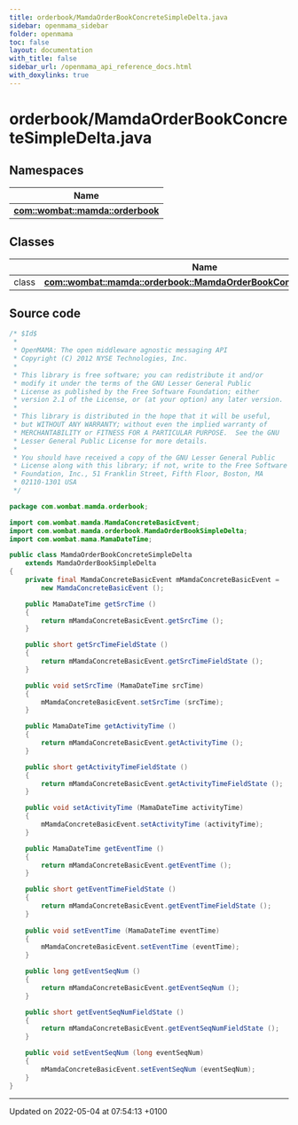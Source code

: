 ```yaml
---
title: orderbook/MamdaOrderBookConcreteSimpleDelta.java
sidebar: openmama_sidebar
folder: openmama
toc: false
layout: documentation
with_title: false
sidebar_url: /openmama_api_reference_docs.html
with_doxylinks: true
---
```


# orderbook/MamdaOrderBookConcreteSimpleDelta.java



## Namespaces

| Name           |
| -------------- |
| **[com::wombat::mamda::orderbook](namespacecom_1_1wombat_1_1mamda_1_1orderbook.html)**  |

## Classes

|                | Name           |
| -------------- | -------------- |
| class | **[com::wombat::mamda::orderbook::MamdaOrderBookConcreteSimpleDelta](classcom_1_1wombat_1_1mamda_1_1orderbook_1_1MamdaOrderBookConcreteSimpleDelta.html)**  |




## Source code

```java
/* $Id$
 *
 * OpenMAMA: The open middleware agnostic messaging API
 * Copyright (C) 2012 NYSE Technologies, Inc.
 *
 * This library is free software; you can redistribute it and/or
 * modify it under the terms of the GNU Lesser General Public
 * License as published by the Free Software Foundation; either
 * version 2.1 of the License, or (at your option) any later version.
 *
 * This library is distributed in the hope that it will be useful,
 * but WITHOUT ANY WARRANTY; without even the implied warranty of
 * MERCHANTABILITY or FITNESS FOR A PARTICULAR PURPOSE.  See the GNU
 * Lesser General Public License for more details.
 *
 * You should have received a copy of the GNU Lesser General Public
 * License along with this library; if not, write to the Free Software
 * Foundation, Inc., 51 Franklin Street, Fifth Floor, Boston, MA
 * 02110-1301 USA
 */

package com.wombat.mamda.orderbook;

import com.wombat.mamda.MamdaConcreteBasicEvent;
import com.wombat.mamda.orderbook.MamdaOrderBookSimpleDelta;
import com.wombat.mama.MamaDateTime;

public class MamdaOrderBookConcreteSimpleDelta
    extends MamdaOrderBookSimpleDelta
{
    private final MamdaConcreteBasicEvent mMamdaConcreteBasicEvent =
        new MamdaConcreteBasicEvent ();

    public MamaDateTime getSrcTime ()
    {
        return mMamdaConcreteBasicEvent.getSrcTime ();
    }

    public short getSrcTimeFieldState ()
    {
        return mMamdaConcreteBasicEvent.getSrcTimeFieldState ();
    }

    public void setSrcTime (MamaDateTime srcTime)
    {
        mMamdaConcreteBasicEvent.setSrcTime (srcTime);
    }

    public MamaDateTime getActivityTime ()
    {
        return mMamdaConcreteBasicEvent.getActivityTime ();
    }

    public short getActivityTimeFieldState ()
    {
        return mMamdaConcreteBasicEvent.getActivityTimeFieldState ();
    }

    public void setActivityTime (MamaDateTime activityTime)
    {
        mMamdaConcreteBasicEvent.setActivityTime (activityTime);
    }

    public MamaDateTime getEventTime ()
    {
        return mMamdaConcreteBasicEvent.getEventTime ();
    }

    public short getEventTimeFieldState ()
    {
        return mMamdaConcreteBasicEvent.getEventTimeFieldState ();
    }
    
    public void setEventTime (MamaDateTime eventTime)
    {
        mMamdaConcreteBasicEvent.setEventTime (eventTime);
    }

    public long getEventSeqNum ()
    {
        return mMamdaConcreteBasicEvent.getEventSeqNum ();
    }

    public short getEventSeqNumFieldState ()
    {
        return mMamdaConcreteBasicEvent.getEventSeqNumFieldState ();
    }

    public void setEventSeqNum (long eventSeqNum)
    {
        mMamdaConcreteBasicEvent.setEventSeqNum (eventSeqNum);
    }
}
```


-------------------------------

Updated on 2022-05-04 at 07:54:13 +0100
